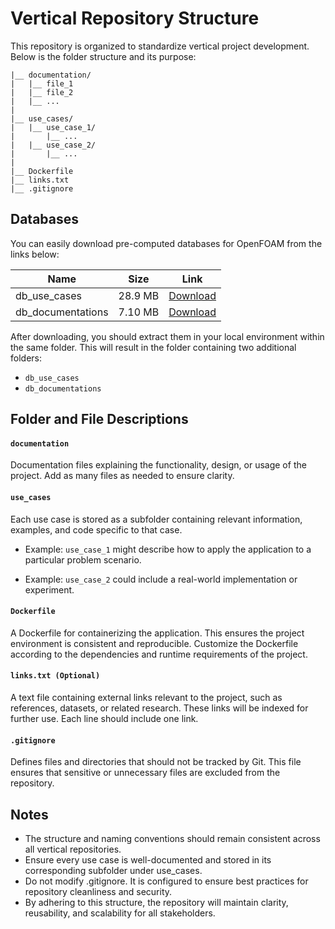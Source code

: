 # Vertical Repository Structure

This repository is organized to standardize vertical project development. Below is the folder structure and its purpose:
```
|__ documentation/
|   |__ file_1
|   |__ file_2
|   |__ ...
|
|__ use_cases/
|   |__ use_case_1/
|       |__ ...
|   |__ use_case_2/
|       |__ ...
|
|__ Dockerfile
|__ links.txt
|__ .gitignore
```

## Databases
You can easily download pre-computed databases for OpenFOAM from the links below:

| Name              | Size       | Link    |
|-------------------|------------------|-------------------|
| db_use_cases      | 28.9 MB    | [Download](https://drive.google.com/file/d/1TGszaKPLQm89o3uz7qsJGRZsE-qguQeO/view?usp=sharing) |
| db_documentations | 7.10 MB    | [Download](https://drive.google.com/file/d/1-ivGxLLxs3nuWUGNXRnIOtBXQoWMh-SR/view?usp=sharing) |

After downloading, you should extract them in your local environment within the same folder. This will result in the folder containing two additional folders:
- `db_use_cases`
- `db_documentations`

## Folder and File Descriptions

#### `documentation`

Documentation files explaining the functionality, design, or usage of the project. Add as many files as needed to ensure clarity.

#### `use_cases`

Each use case is stored as a subfolder containing relevant information, examples, and code specific to that case.

- Example: `use_case_1` might describe how to apply the application to a particular problem scenario.

- Example: `use_case_2` could include a real-world implementation or experiment.

#### `Dockerfile`

A Dockerfile for containerizing the application. This ensures the project environment is consistent and reproducible. Customize the Dockerfile according to the dependencies and runtime requirements of the project.

#### `links.txt (Optional)`

A text file containing external links relevant to the project, such as references, datasets, or related research. These links will be indexed for further use. Each line should include one link.

#### `.gitignore`

Defines files and directories that should not be tracked by Git. This file ensures that sensitive or unnecessary files are excluded from the repository.


## Notes

- The structure and naming conventions should remain consistent across all vertical repositories.
- Ensure every use case is well-documented and stored in its corresponding subfolder under use_cases.
- Do not modify .gitignore. It is configured to ensure best practices for repository cleanliness and security.
- By adhering to this structure, the repository will maintain clarity, reusability, and scalability for all stakeholders.
